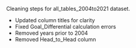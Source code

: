 Cleaning steps for all_tables_2004to2021 dataset. 

- Updated column titles for clarity
- Fixed Goal_Differential calculation errors
- Removed years prior to 2004
- Removed Head_to_Head column

